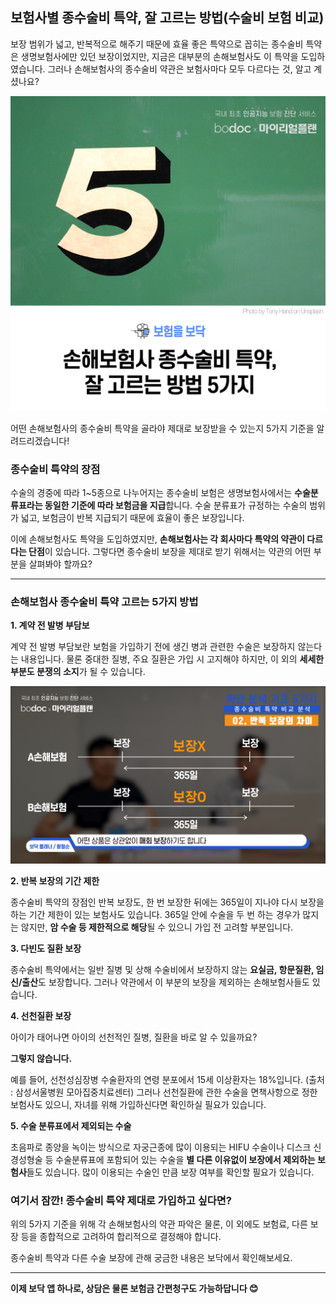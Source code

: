 ## 보험사별 종수술비 특약, 잘 고르는 방법(수술비 보험 비교)

보장 범위가 넓고, 반복적으로 해주기 때문에 효율 좋은 특약으로 꼽히는 종수술비 특약은 생명보험사에만 있던 보장이었지만, 지금은 대부분의 손해보험사도 이 특약을 도입하였습니다. 그러나 손해보험사의 종수술비 약관은 보험사마다 모두 다르다는 것, 알고 계셨나요?

![alt img](https://raw.githubusercontent.com/aijinet/doctor-contents/master/contents/202008/200814/%EC%88%98%EC%88%A0%EB%B9%84%ED%8A%B9%EC%95%BD01.png)

어떤 손해보험사의 종수술비 특약을 골라야 제대로 보장받을 수 있는지 5가지 기준을 알려드리겠습니다!

### 종수술비 특약의 장점
수술의 경중에 따라 1~5종으로 나누어지는 종수술비 보험은 생명보험사에서는 **수술분류표라는 동일한 기준에 따라 보험금을 지급**합니다. 수술 분류표가 규정하는 수술의 범위가 넓고, 보험금이 반복 지급되기 때문에 효율이 좋은 보장입니다.

이에 손해보험사도 특약을 도입하였지만, **손해보험사는 각 회사마다 특약의 약관이 다르다는 단점**이 있습니다. 그렇다면 종수술비 보장을 제대로 받기 위해서는 약관의 어떤 부분을 살펴봐야 할까요?
___

### 손해보험사 종수술비 특약 고르는 5가지 방법
**1.	계약 전 발병 부담보**

계약 전 발병 부담보란 보험을 가입하기 전에 생긴 병과 관련한 수술은 보장하지 않는다는 내용입니다. 물론 중대한 질병, 주요 질환은 가입 시 고지해야 하지만, 이 외의 **세세한 부분도 분쟁의 소지**가 될 수 있습니다.

![alt img](https://raw.githubusercontent.com/aijinet/doctor-contents/master/contents/202008/200814/%EC%88%98%EC%88%A0%EB%B9%84%ED%8A%B9%EC%95%BD02.png)

**2. 반복 보장의 기간 제한**

종수술비 특약의 장점인 반복 보장도, 한 번 보장한 뒤에는 365일이 지나야 다시 보장을 하는 기간 제한이 있는 보험사도 있습니다. 365일 안에 수술을 두 번 하는 경우가 많지는 않지만, **암 수술 등 제한적으로 해당**될 수 있으니 가입 전 고려할 부분입니다.

**3. 다빈도 질환 보장**

종수술비 특약에서는 일반 질병 및 상해 수술비에서 보장하지 않는 **요실금, 항문질환, 임신/출산**도 보장합니다. 그러나 약관에서 이 부분의 보장을 제외하는 손해보험사들도 있습니다.

**4. 선천질환 보장**

아이가 태어나면 아이의 선천적인 질병, 질환을 바로 알 수 있을까요?

**그렇지 않습니다.**

예를 들어, 선천성심장병 수술환자의 연령 분포에서 15세 이상환자는 18%입니다. (출처 : 삼성서울병원 모아집중치료센터) 그러나 선천질환에 관한 수술을 면책사항으로 정한 보험사도 있으니, 자녀를 위해 가입하신다면 확인하실 필요가 있습니다.

**5. 수술 분류표에서 제외되는 수술**

초음파로 종양을 녹이는 방식으로 자궁근종에 많이 이용되는 HIFU 수술이나 디스크 신경성형술 등 수술분류표에 포함되어 있는 수술을 **별 다른 이유없이 보장에서 제외하는 보험사**들도 있습니다. 많이 이용되는 수술인 만큼 보장 여부를 확인할 필요가 있습니다.

### 여기서 잠깐! 종수술비 특약 제대로 가입하고 싶다면?

위의 5가지 기준을 위해 각 손해보험사의 약관 파악은 물론, 이 외에도 보험료, 다른 보장 등을 종합적으로 고려하여 합리적으로 결정해야 합니다.

종수술비 특약과 다른 수술 보장에 관해 궁금한 내용은 보닥에서 확인해보세요.
___
**이제 보닥 앱 하나로, 상담은 물론 보험금 간편청구도 가능하답니다 😊**
